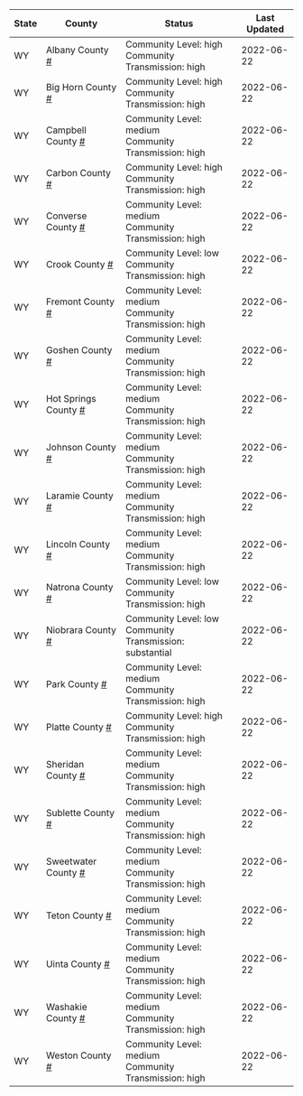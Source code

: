 State | County | Status | Last Updated
--- | --- | --- | --- 
WY | Albany County <a href="#albany_county">#</a> | <a name="albany_county"></a>Community Level: high<br/>Community Transmission: high | 2022-06-22
WY | Big Horn County <a href="#big_horn_county">#</a> | <a name="big_horn_county"></a>Community Level: high<br/>Community Transmission: high | 2022-06-22
WY | Campbell County <a href="#campbell_county">#</a> | <a name="campbell_county"></a>Community Level: medium<br/>Community Transmission: high | 2022-06-22
WY | Carbon County <a href="#carbon_county">#</a> | <a name="carbon_county"></a>Community Level: high<br/>Community Transmission: high | 2022-06-22
WY | Converse County <a href="#converse_county">#</a> | <a name="converse_county"></a>Community Level: medium<br/>Community Transmission: high | 2022-06-22
WY | Crook County <a href="#crook_county">#</a> | <a name="crook_county"></a>Community Level: low<br/>Community Transmission: high | 2022-06-22
WY | Fremont County <a href="#fremont_county">#</a> | <a name="fremont_county"></a>Community Level: medium<br/>Community Transmission: high | 2022-06-22
WY | Goshen County <a href="#goshen_county">#</a> | <a name="goshen_county"></a>Community Level: medium<br/>Community Transmission: high | 2022-06-22
WY | Hot Springs County <a href="#hot_springs_county">#</a> | <a name="hot_springs_county"></a>Community Level: medium<br/>Community Transmission: high | 2022-06-22
WY | Johnson County <a href="#johnson_county">#</a> | <a name="johnson_county"></a>Community Level: medium<br/>Community Transmission: high | 2022-06-22
WY | Laramie County <a href="#laramie_county">#</a> | <a name="laramie_county"></a>Community Level: medium<br/>Community Transmission: high | 2022-06-22
WY | Lincoln County <a href="#lincoln_county">#</a> | <a name="lincoln_county"></a>Community Level: medium<br/>Community Transmission: high | 2022-06-22
WY | Natrona County <a href="#natrona_county">#</a> | <a name="natrona_county"></a>Community Level: low<br/>Community Transmission: high | 2022-06-22
WY | Niobrara County <a href="#niobrara_county">#</a> | <a name="niobrara_county"></a>Community Level: low<br/>Community Transmission: substantial | 2022-06-22
WY | Park County <a href="#park_county">#</a> | <a name="park_county"></a>Community Level: medium<br/>Community Transmission: high | 2022-06-22
WY | Platte County <a href="#platte_county">#</a> | <a name="platte_county"></a>Community Level: high<br/>Community Transmission: high | 2022-06-22
WY | Sheridan County <a href="#sheridan_county">#</a> | <a name="sheridan_county"></a>Community Level: medium<br/>Community Transmission: high | 2022-06-22
WY | Sublette County <a href="#sublette_county">#</a> | <a name="sublette_county"></a>Community Level: medium<br/>Community Transmission: high | 2022-06-22
WY | Sweetwater County <a href="#sweetwater_county">#</a> | <a name="sweetwater_county"></a>Community Level: medium<br/>Community Transmission: high | 2022-06-22
WY | Teton County <a href="#teton_county">#</a> | <a name="teton_county"></a>Community Level: medium<br/>Community Transmission: high | 2022-06-22
WY | Uinta County <a href="#uinta_county">#</a> | <a name="uinta_county"></a>Community Level: medium<br/>Community Transmission: high | 2022-06-22
WY | Washakie County <a href="#washakie_county">#</a> | <a name="washakie_county"></a>Community Level: medium<br/>Community Transmission: high | 2022-06-22
WY | Weston County <a href="#weston_county">#</a> | <a name="weston_county"></a>Community Level: medium<br/>Community Transmission: high | 2022-06-22
